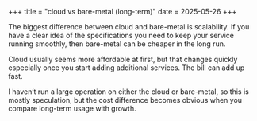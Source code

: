 +++
title = "cloud vs bare-metal (long-term)"
date = 2025-05-26
+++

The biggest difference between cloud and bare-metal is scalability. If you have a clear idea of the specifications you need to keep your service running smoothly, then bare-metal can be cheaper in the long run.

Cloud usually seems more affordable at first, but that changes quickly especially once you start adding additional services. The bill can add up fast.

I haven’t run a large operation on either the cloud or bare-metal, so this is mostly speculation, but the cost difference becomes obvious when you compare long-term usage with growth.
